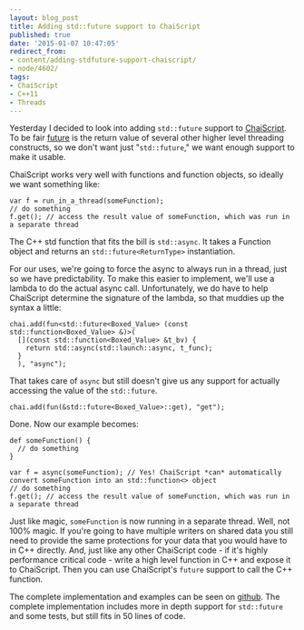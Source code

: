 ```yaml
---
layout: blog_post
title: Adding std::future support to ChaiScript
published: true
date: '2015-01-07 10:47:05'
redirect_from:
- content/adding-stdfuture-support-chaiscript/
- node/4602/
tags:
- ChaiScript
- C++11
- Threads
---
```


Yesterday I decided to look into adding `std::future` support to [ChaiScript](http://www.chaiscript.com). To be fair [future](http://en.cppreference.com/w/cpp/thread/future) is the return value of several other higher level threading constructs, so we don't want just "`std::future`," we want enough support to make it usable.

ChaiScript works very well with functions and function objects, so ideally we want something like:


    var f = run_in_a_thread(someFunction);
    // do something
    f.get(); // access the result value of someFunction, which was run in a separate thread


The C++ std function that fits the bill is `std::async`. It takes a Function object and returns an `std::future<ReturnType>` instantiation.

For our uses, we're going to force the async to always run in a thread, just so we have predictability. To make this easier to implement, we'll use a lambda to do the actual async call. Unfortunately, we do have to help ChaiScript determine the signature of the lambda, so that muddies up the syntax a little:


    chai.add(fun<std::future<Boxed_Value> (const std::function<Boxed_Value> &)>(
      [](const std::function<Boxed_Value> &t_bv) {
        return std::async(std::launch::async, t_func);
      }
      ), "async");


That takes care of `async` but still doesn't give us any support for actually accessing the value of the `std::future`.


    chai.add(fun(&std::future<Boxed_Value>::get), "get");


Done. Now our example becomes:


    def someFunction() {
      // do something
    }

    var f = async(someFunction); // Yes! ChaiScript *can* automatically convert someFunction into an std::function<> object
    // do something
    f.get(); // access the result value of someFunction, which was run in a separate thread


Just like magic, `someFunction` is now running in a separate thread. Well, not 100% magic. If you're going to have multiple writers on shared data you still need to provide the same protections for your data that you would have to in C++ directly. And, just like any other ChaiScript code - if it's highly performance critical code - write a high level function in C++ and expose it to ChaiScript. Then you can use ChaiScript's `future` support to call the C++ function.

The complete implementation and examples can be seen on [github](https://github.com/ChaiScript/ChaiScript/commit/52d03a66b15358e8fd2caeb5b063044c8aa839d2). The complete implementation includes more in depth support for `std::future` and some tests, but still fits in 50 lines of code.
